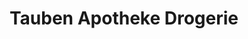 ---
title: "Tauben Apotheke Drogerie"
url: /schaffhausen/tauben-apotheke-drogerie/
shop: Drogerie
---